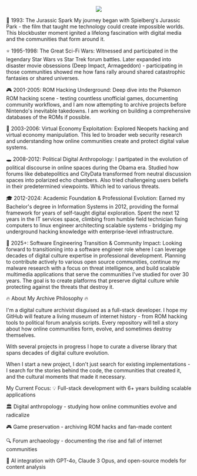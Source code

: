 <div align="center">
  <img src="https://readme-typing-svg.herokuapp.com/?lines=~$%20whoami;jjf3;~$%20cat%20about.txt;Digital%20Archivist%20%26%20Code%20Curator;~$%20ls%20skills/;bash%20Python%20React%20Node.js;~$%20history%20%7C%20head;1993:%20First%20digital%20memory;2001:%20ROM%20hacking%20era;2003:%20Neopets%20hacking%20phase;2008:%20Political%20forums;2012:%20Malware%20research;2025:%20Building%20scalable%20media%20apps;~$%20_&font=mono&color=00ff88&background=1e1e1e&center=true&width=500&height=350&duration=3000&pause=1000">
</div>

🦕 1993: The Jurassic Spark
My journey began with Spielberg's Jurassic Park - the film that taught me technology could create impossible worlds. This blockbuster moment ignited a lifelong fascination with digital media and the communities that form around it.

⭐ 1995-1998: The Great Sci-Fi Wars:
Witnessed and participated in the legendary Star Wars vs Star Trek forum battles. Later expanded into disaster movie obsessions (Deep Impact, Armageddon) - participating in those communities showed me how fans rally around shared catastrophic fantasies or shared universes. 

🎮 2001-2005: ROM Hacking Underground:
Deep dive into the Pokemon ROM hacking scene - testing countless unofficial games, documenting community workflows, and I am now attempting to archive projects before Nintendo's inevitable takedowns. I am working on building a comprehensive databases of the ROMs if possible.

🐾 2003-2006: Virtual Economy Exploitation:
Explored Neopets hacking and virtual economy manipulation. This led to broader web security research and understanding how online communities create and protect digital value systems.

🕳️ 2008-2012: Political Digital Anthropology:
I partipated in the evolution of political discourse in online spaces during the Obama era. Studied how forums like debatepolitics and CityData transformed from neutral discussion spaces into polarized echo chambers. Also tried challengeing users beliefs in their predetermined viewpoints. Which led to various threats. 

🎓 2012-2024: Academic Foundation & Professional Evolution:
Earned my Bachelor's degree in Information Systems in 2012, providing the formal framework for years of self-taught digital exploration. Spent the next 12 years in the IT services space, climbing from humble field technician fixing computers to linux engineer architecting scalable systems - bridging my underground hacking knowledge with enterprise-level infrastructure.

🚀 2025+: Software Engineering Transition & Community Impact:
Looking forward to transitioning into a software engineer role where I can leverage decades of digital culture expertise in professional development. Planning to contribute actively to various open source communities, continue my malware research with a focus on threat intelligence, and build scalable multimedia applications that serve the communities I've studied for over 30 years. The goal is to create platforms that preserve digital culture while protecting against the threats that destroy it.


🔥 About My Archive Philosophy 🔥

I'm a digital culture archivist disguised as a full-stack developer. I hope my GitHub will feature a living museum of internet history - from ROM hacking tools to political forum analysis scripts. Every repository will tell a story about how online communities form, evolve, and sometimes destroy themselves.

With several projects in progress I hope to curate a diverse library that spans decades of digital culture evolution. 

When I start a new project, I don't just search for existing implementations - I search for the stories behind the code, the communities that created it, and the cultural moments that made it necessary.

My Current Focus:
💡 Full-stack development with 6+ years building scalable applications

🏛️ Digital anthropology - studying how online communities evolve and radicalize

🎮 Game preservation - archiving ROM hacks and fan-made content

🔍 Forum archaeology - documenting the rise and fall of internet communities

🤖 AI integration with GPT-4o, Claude 3 Opus, and open-source models for content analysis
